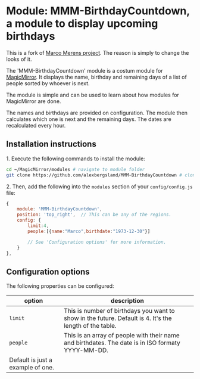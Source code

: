 # Module: MMM-BirthdayCountdown, a module to display upcoming birthdays

This is a fork of [Marco Merens project](https://github.com/marcomerens/anniversarymodule).
The reason is simply to change the looks of it.

The 'MMM-BirthdayCountdown' module is a costum module for [MagicMirror](https://github.com/MichMich/MagicMirror). 
It displays the name, birthday and remaining days of a list of people sorted by whoever is next.

The module is simple and can be used to learn about how modules for MagicMirror are done.

The names and birthdays are provided on configuration. The module then calculates which one is next and the remaining days.
The dates are recalculated every hour.

## Installation instructions

  1\. Execute the following commands to install the module:

```bash
cd ~/MagicMirror/modules # navigate to module folder
git clone https://github.com/alexbergsland/MMM-BirthdayCountdown # clone this repository
```

  2\. Then, add the following into the `modules` section of your `config/config.js` file:


````javascript
{
    module: 'MMM-BirthdayCountdown',
    position: 'top_right',  // This can be any of the regions.
    config: {
        limit:4,
        people:[{name:"Marco",birthdate:"1973-12-30"}]

        // See 'Configuration options' for more information.
    }
},
````

## Configuration options

The following properties can be configured:

| option | description |
| ------------- | ------------- |
| `limit` | This is number of birthdays you want to show in the future. Default is 4. It's the length of the table. |
| `people` | This is an array of people with their name and birthdates. The date is in ISO formaty YYYY-MM-DD. 
  Default is just a example of one. |